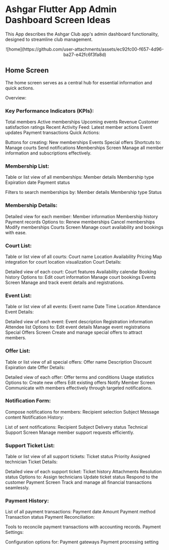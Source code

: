 # Ashgar Flutter App Admin Dashboard Screen Ideas
This App describes the Ashgar Club app's admin dashboard functionality, designed to streamline club management.


<div style="text-align: center">
  ![home](https://github.com/user-attachments/assets/ec92fc00-f657-4d96-ba27-e42fc6f3fa8d)
</div>

## Home Screen
The home screen serves as a central hub for essential information and quick actions.

 Overview:

### Key Performance Indicators (KPIs):
Total members
Active memberships
Upcoming events
Revenue
Customer satisfaction ratings
Recent Activity Feed:
Latest member actions
Event updates
Payment transactions
Quick Actions:

Buttons for creating:
New memberships
Events
Special offers
Shortcuts to:
Manage courts
Send notifications
Memberships Screen
Manage all member information and subscriptions effectively.

### Membership List:

Table or list view of all memberships:
Member details
Membership type
Expiration date
Payment status

Filters to search memberships by:
Member details
Membership type
Status

### Membership Details:

Detailed view for each member:
Member information
Membership history
Payment records
Options to:
Renew memberships
Cancel memberships
Modify memberships
Courts Screen
Manage court availability and bookings with ease.

### Court List:

Table or list view of all courts:
Court name
Location
Availability
Pricing
Map integration for court location visualization
Court Details:

Detailed view of each court:
Court features
Availability calendar
Booking history
Options to:
Edit court information
Manage court bookings
Events Screen
Manage and track event details and registrations.

### Event List:

Table or list view of all events:
Event name
Date
Time
Location
Attendance
Event Details:

Detailed view of each event:
Event description
Registration information
Attendee list
Options to:
Edit event details
Manage event registrations
Special Offers Screen
Create and manage special offers to attract members.

### Offer List:

Table or list view of all special offers:
Offer name
Description
Discount
Expiration date
Offer Details:

Detailed view of each offer:
Offer terms and conditions
Usage statistics
Options to:
Create new offers
Edit existing offers
Notify Member Screen
Communicate with members effectively through targeted notifications.

### Notification Form:

Compose notifications for members:
Recipient selection
Subject
Message content
Notification History:

List of sent notifications:
Recipient
Subject
Delivery status
Technical Support Screen
Manage member support requests efficiently.

### Support Ticket List:

Table or list view of all support tickets:
Ticket status
Priority
Assigned technician
Ticket Details:

Detailed view of each support ticket:
Ticket history
Attachments
Resolution status
Options to:
Assign technicians
Update ticket status
Respond to the customer
Payment Screen
Track and manage all financial transactions seamlessly.

### Payment History:

List of all payment transactions:
Payment date
Amount
Payment method
Transaction status
Payment Reconciliation:

Tools to reconcile payment transactions with accounting records.
Payment Settings:

Configuration options for:
Payment gateways
Payment processing setting
